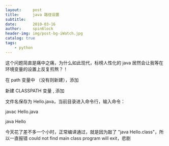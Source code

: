 ```yaml
---
layout:     post
title:      java 路径设置
subtitle:   
date:       2010-03-16
author:     spin6lock
header-img: img/post-bg-iWatch.jpg
catalog: true
tags:
    - python
---
```

这个问题简直是痛中之痛，为什么如此现代，标榜人性化的 java 居然会让我等在环境变量的设置上反复煎熬？！

在 path 变量中 （没有则新建），添加

新建 CLASSPATH 变量 , 添加

文件名保存为 Hello.java，当前目录进入命令行，输入命令：

javac Hello.java

java Hello

今天花了差不多一个小时，正常编译通过，就是因为敲了 "java Hello.class"，所以一直报错 could not find main class program will exit，悲剧
